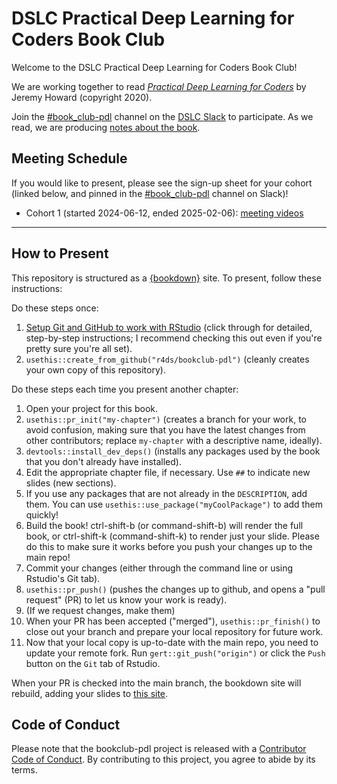 # DSLC Practical Deep Learning for Coders Book Club

Welcome to the DSLC Practical Deep Learning for Coders Book Club!

We are working together to read [_Practical Deep Learning for Coders_](https://course.fast.ai/) by Jeremy Howard (copyright 2020).

Join the [#book_club-pdl](https://dslcio.slack.com/archives/C05TLA9C9AA) channel on the [DSLC Slack](https://dslc.io/join) to participate.
As we read, we are producing [notes about the book](https://dslc.io/pdl).

## Meeting Schedule

If you would like to present, please see the sign-up sheet for your cohort (linked below, and pinned in the [#book_club-pdl](https://dslcio.slack.com/archives/C05TLA9C9AA) channel on Slack)!

- Cohort 1 (started 2024-06-12, ended 2025-02-06): [meeting videos](https://www.youtube.com/playlist?list=PL3x6DOfs2NGgEOjZduDTTXxDFWmYaLWIk)

<hr>


## How to Present

This repository is structured as a [{bookdown}](https://CRAN.R-project.org/package=bookdown) site.
To present, follow these instructions:

Do these steps once:

1. [Setup Git and GitHub to work with RStudio](https://github.com/r4ds/bookclub-setup) (click through for detailed, step-by-step instructions; I recommend checking this out even if you're pretty sure you're all set).
2. `usethis::create_from_github("r4ds/bookclub-pdl")` (cleanly creates your own copy of this repository).

Do these steps each time you present another chapter:

1. Open your project for this book.
2. `usethis::pr_init("my-chapter")` (creates a branch for your work, to avoid confusion, making sure that you have the latest changes from other contributors; replace `my-chapter` with a descriptive name, ideally).
3. `devtools::install_dev_deps()` (installs any packages used by the book that you don't already have installed).
4. Edit the appropriate chapter file, if necessary. Use `##` to indicate new slides (new sections).
5. If you use any packages that are not already in the `DESCRIPTION`, add them. You can use `usethis::use_package("myCoolPackage")` to add them quickly!
6. Build the book! ctrl-shift-b (or command-shift-b) will render the full book, or ctrl-shift-k (command-shift-k) to render just your slide. Please do this to make sure it works before you push your changes up to the main repo!
7. Commit your changes (either through the command line or using Rstudio's Git tab).
8. `usethis::pr_push()` (pushes the changes up to github, and opens a "pull request" (PR) to let us know your work is ready).
9. (If we request changes, make them)
10. When your PR has been accepted ("merged"), `usethis::pr_finish()` to close out your branch and prepare your local repository for future work.
11. Now that your local copy is up-to-date with the main repo, you need to update your remote fork. Run `gert::git_push("origin")` or click the `Push` button on the `Git` tab of Rstudio.

When your PR is checked into the main branch, the bookdown site will rebuild, adding your slides to [this site](https://dslc.io/pdl).


## Code of Conduct

Please note that the bookclub-pdl project is released with a [Contributor Code of Conduct](https://contributor-covenant.org/version/2/1/CODE_OF_CONDUCT.html). By contributing to this project, you agree to abide by its terms.
